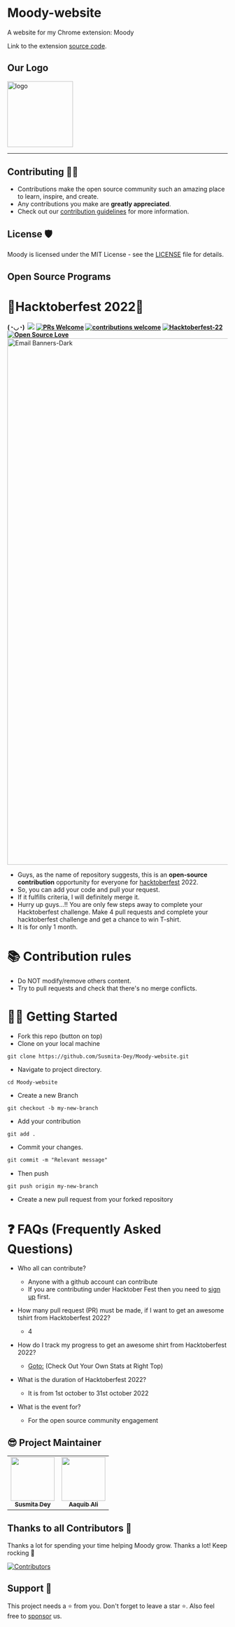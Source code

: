 # Moody-website
A website for my Chrome extension: Moody

Link to the extension [source code](https://github.com/Susmita-Dey/Moody).

## Our Logo
<img src="assets/logo.png" width=150px height=150px alt="logo">

---

## Contributing 👨‍💻 

- Contributions make the open source community such an amazing place to learn, inspire, and create.
- Any contributions you make are **greatly appreciated**.
- Check out our [contribution guidelines](/CONTRIBUTING.md) for more information.


## License 🛡️ 

Moody is licensed under the MIT License - see the [LICENSE](LICENSE) file for details.

## Open Source Programs
# 🎉Hacktoberfest 2022🎉

<b>(◔◡◔)&nbsp;
<img src="https://cdn.rawgit.com/sindresorhus/awesome/d7305f38d29fed78fa85652e3a63e154dd8e8829/media/badge.svg">
[![PRs Welcome](https://img.shields.io/badge/PRs-welcome-brightgreen.svg?style=flat&logo=github)](https://github.com/Susmita-Dey/Moody-website)
[![contributions welcome](https://img.shields.io/static/v1.svg?label=Contributions&message=Welcome&color=0059b3)](https://github.com/Susmita-Dey/Moody-website)
[![Hacktoberfest-22](https://img.shields.io/static/v1.svg?label=Hacktoberfest-22&message=accepted&color=red)](https://hacktoberfest.com/) 
[![Open Source Love](https://img.shields.io/badge/Open%20Source-%F0%9F%A4%8D-Green)](https://hacktoberfest.com/) 
</b>
<br>
 <a href="https://hacktoberfest.com/">
 <img width="1200" alt="Email Banners-Dark" src="https://user-images.githubusercontent.com/79099734/189589410-ca17afb8-5855-4316-918a-054f27594809.png">
 </a>
 
 - Guys, as the name of repository suggests, this is an <b>open-source contribution</b> opportunity for everyone for [hacktoberfest](https://hacktoberfest.digitalocean.com/) 2022. 
- So, you can add your code and pull your request. 
- If it fulfills criteria, I will definitely merge it. 
- Hurry up guys...!! You are only few steps away to complete your Hacktoberfest challenge. Make 4 pull requests and complete your hacktoberfest challenge and get a chance to win T-shirt. 
- It is for only 1 month.

# 📚 Contribution rules
- Do NOT modify/remove others content.
- Try to pull requests and check that there's no merge conflicts. </li>

# 🤩🤗 Getting Started
    
- Fork this repo (button on top)
- Clone on your local machine

```
git clone https://github.com/Susmita-Dey/Moody-website.git
```
- Navigate to project directory.
```
cd Moody-website
```

- Create a new Branch

```markdown
git checkout -b my-new-branch
```
- Add your contribution
```
git add .
```
- Commit your changes.

```markdown
git commit -m "Relevant message"
```
- Then push 
```
git push origin my-new-branch
```

- Create a new pull request from your forked repository

# ❓ FAQs (Frequently Asked Questions)

- Who all can contribute?
  - Anyone with a github account can contribute
  - If you are contributing under Hacktober Fest then you need to [sign up](https://hacktoberfest.com/) first.

- How many pull request (PR) must be made, if I want to get an awesome tshirt from Hacktoberfest 2022?
  - 4
  
- How do I track my progress to get an awesome shirt from Hacktoberfest 2022?
  - [Goto:](https://hacktoberfest.digitalocean.com/profile/) (Check Out Your Own Stats at Right Top)
  
- What is the duration of Hacktoberfest 2022?
  - It is from 1st october to 31st october 2022
  
- What is the event for?
  - For the open source community engagement

## 😎 Project Maintainer

<table>
  <tr>
<td align="center"><a href="https://github.com/Susmita-Dey"><img src="https://avatars.githubusercontent.com/u/79099734?v=4" width="100px;" alt=""/><br /><sub><b>Susmita Dey</b></sub></a></td>
<td align="center"><a href="https://github.com/imaaquibali"><img src="https://avatars.githubusercontent.com/u/84700316?v=4" width="100px;" alt=""/><br /><sub><b>Aaquib Ali</b></sub></a></td>
  </tr>
</table>

## Thanks to all Contributors 💪 

Thanks a lot for spending your time helping Moody grow. Thanks a lot! Keep rocking 🍻

[![Contributors](https://contrib.rocks/image?repo=Susmita-Dey/Moody-website)](https://github.com/Susmita-Dey/Moody-website/graphs/contributors)

## Support 🙏 

This project needs a ⭐️ from you. Don't forget to leave a star ⭐. Also feel free to [sponsor](https://github.com/sponsors/Susmita-Dey) us.

